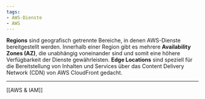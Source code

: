 ```yaml
---
tags:
- AWS-Dienste
- AWS
---
```


**Regions** sind geografisch getrennte Bereiche, in denen AWS-Dienste bereitgestellt werden. Innerhalb einer Region gibt es mehrere **Availability Zones (AZ)**, die unabhängig voneinander sind und somit eine höhere Verfügbarkeit der Dienste gewährleisten. **Edge Locations** sind speziell für die Bereitstellung von Inhalten und Services über das Content Delivery Network (CDN) von AWS CloudFront gedacht.


---
[[AWS & IAM]]